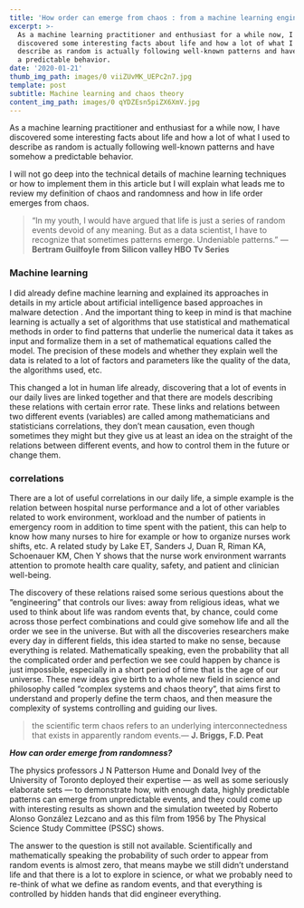 ```yaml
---
title: 'How order can emerge from chaos : from a machine learning engineer perspective'
excerpt: >-
  As a machine learning practitioner and enthusiast for a while now, I have
  discovered some interesting facts about life and how a lot of what I used to
  describe as random is actually following well-known patterns and have somehow
  a predictable behavior.
date: '2020-01-21'
thumb_img_path: images/0 viiZUvMK_UEPc2n7.jpg
template: post
subtitle: Machine learning and chaos theory
content_img_path: images/0 qYDZEsn5piZX6XmV.jpg
---
```

As a machine learning practitioner and enthusiast for a while now, I have discovered some interesting facts about life and how a lot of what I used to describe as random is actually following well-known patterns and have somehow a predictable behavior.

I will not go deep into the technical details of machine learning techniques or how to implement them in this article but I will explain what leads me to review my definition of chaos and randomness and how in life order emerges from chaos.

> “In my youth, I would have argued that life is just a series of random events devoid of any meaning. But as a data scientist, I have to recognize that sometimes patterns emerge. Undeniable patterns.” —
**Bertram Guilfoyle from Silicon valley HBO Tv Series**

### **Machine learning**

I did already define machine learning and explained its approaches in details in my article about artificial intelligence based approaches in malware detection . And the important thing to keep in mind is that machine learning is actually a set of algorithms that use statistical and mathematical methods in order to find patterns that underlie the numerical data it takes as input and formalize them in a set of mathematical equations called the model. The precision of these models and whether they explain well the data is related to a lot of factors and parameters like the quality of the data, the algorithms used, etc.

This changed a lot in human life already, discovering that a lot of events in our daily lives are linked together and that there are models describing these relations with certain error rate. These links and relations between two different events (variables) are called among mathematicians and statisticians correlations, they don’t mean causation, even though sometimes they might but they give us at least an idea on the straight of the relations between different events, and how to control them in the future or change them.

### **correlations**

There are a lot of useful correlations in our daily life, a simple example is the relation between hospital nurse performance and a lot of other variables related to work environment, workload and the number of patients in emergency room in addition to time spent with the patient, this can help to know how many nurses to hire for example or how to organize nurses work shifts, etc. A related study by Lake ET, Sanders J, Duan R, Riman KA, Schoenauer KM, Chen Y shows that the nurse work environment warrants attention to promote health care quality, safety, and patient and clinician well-being.

The discovery of these relations raised some serious questions about the “engineering” that controls our lives: away from religious ideas, what we used to think about life was random events that, by chance, could come across those perfect combinations and could give somehow life and all the order we see in the universe. But with all the discoveries researchers make every day in different fields, this idea started to make no sense, because everything is related. Mathematically speaking, even the probability that all the complicated order and perfection we see could happen by chance is just impossible, especially in a short period of time that is the age of our universe. These new ideas give birth to a whole new field in science and philosophy called “complex systems and chaos theory”, that aims first to understand and properly define the term chaos, and then measure the complexity of systems controlling and guiding our lives.

>  the scientific term chaos refers to an underlying interconnectedness that exists in apparently random events.— **J. Briggs, F.D. Peat**

***How can order emerge from randomness?***

The physics professors J N Patterson Hume and Donald Ivey of the University of Toronto deployed their expertise — as well as some seriously elaborate sets — to demonstrate how, with enough data, highly predictable patterns can emerge from unpredictable events, and they could come up with interesting results as shown and the simulation tweeted by Roberto Alonso González Lezcano and as this film from 1956 by The Physical Science Study Committee (PSSC) shows.

The answer to the question is still not available. Scientifically and mathematically speaking the probability of such order to appear from random events is almost zero, that means maybe we still didn’t understand life and that there is a lot to explore in science, or what we probably need to re-think of what we define as random events, and that everything is controlled by hidden hands that did engineer everything.